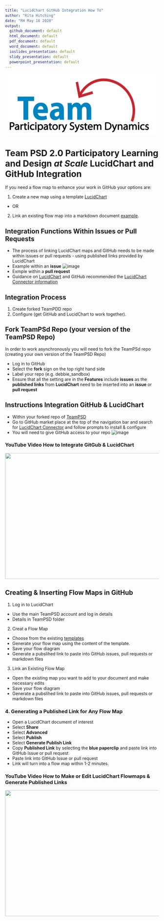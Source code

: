 ```yaml
---
title: "LucidChart GitHub Integration How To"
author: "Rita Hitching"
date: "RH May 18 2020"
output: 
  github_document: default
  html_document: default
  pdf_document: default
  word_document: default
  ioslides_presentation: default
  slidy_presentation: default
  powerpoint_presentation: default   
---
```



<img src = "https://github.com/lzim/teampsd/blob/teampsd_style/teampsd_logo/team_psd_logo_sm.png"
     height = "200" width = "600">  


# Team PSD 2.0 Participatory Learning and Design _at Scale_ LucidChart and GitHub Integration
If you need a flow map to enhance your work in GitHub your options are:

1. Create a new map using a template [LucidChart](https://app.lucidchart.com/documents#/templates?folder_id=home)
- OR
2. Link an existing flow map into a markdown document [example](https://app.lucidchart.com/documents/edit/5fb53911-fd04-466f-b419-83b34ebb8544/0_0).

## Integration Functions Within Issues or Pull Requests 
- The process of linking LucidChart maps and GitHub needs to be made within issues or pull requests - using published links provided by LucidChart 
- Example within an **issue** 
![image](https://github.com/ritahitching/teampsd_hitching_sandbox/blob/master/resources/design/lucidchart/images/lucidchart_within_an_issue.png)
- Exmple within a **pull request** 
- Guidance on [LucidChart](https://www.lucidchart.com/blog/lucidchart-for-github) and GitHub recommended  the [LucidChart Connector information](https://github.com/marketplace/lucidchart-connector)  

## Integration Process
1. Create forked TeamPDD repo
2. Configure (get GitHub and LucidChart to work together).

## Fork TeamPSd Repo (your version of the TeamPSD Repo)
In order to work asynchronously you will need to fork the TeamPSd repo (creating your own version of the TeamPSD Repo)
- Log in to GitHub
- Select the **fork** sign on the top right hand side
- Label your repo (e.g. debbie_sandbox)
- Ensure that all the setting are in the **Features** include **issues** as the **published links** from **LucidChart** need to be inserted into an **issue** or **pull request**

## Instructions Integration GitHub & LucidChart
- Within your forked repo of [TeamPSD](https://github.com/lzim/teampsd) 
- Go to GitHub market place at the top of the navigation bar and search for [LucidChart Connector](https://www.lucidchart.com/pages/integrations/github) and follow prompts to install & configure 
- You will need to give GitHub access to your repo
![image](https://user-images.githubusercontent.com/54862187/81884965-2f31c500-954e-11ea-913d-9c91c33c5155.png)

### YouTube Video How to Integrate GitGub & LucidChart
[<img src = "https://github.com/ritahitching/teampsd_hitching_sandbox/blob/master/resources/design/lucidchart/images/youtube_github_lucidchart_connector.png" height = "412" width = "584">](https://youtu.be/RZweyqqj2mw)

## Creating & Inserting Flow Maps in GitHub
1. Log in to LucidChart 
- Use the main TeamPSD account and log in details
- Details in TeamPSD folder

2. Creat a Flow Map
- Choose from the existing [templates](https://app.lucidchart.com/documents#/templates?folder_id=home)
- Generate your flow map using the content of the template.
- Save your flow diagram 
- Generate a pubslihed link to paste into GitHub issues, pull requests or markdown files

3. Link an Existing Flow Map
- Open the existing map you want to add to your document and make necessary edits
- Save your flow diagram 
- Generate a pubslihed link to paste into GitHub issues, pull requests or markdown files

### 4. Generating a Published Link for Any Flow Map
- Open a LucidChart document of interest
- Select **Share**
- Select **Advanced**
- Select **Publish**
- Select **Generate Publish Link**
- Copy **Published Link** by selecting the **blue paperclip** and paste link into GitHub Issue or pull request
- Paste link into GitHub Issue or pull request
- Link will turn into a flow map within 1-2 minutes.

### YouTube Video How to Make or Edit LucidChart Flowmaps & Generate Published Links
[<img src = "https://github.com/ritahitching/teampsd_hitching_sandbox/blob/master/resources/design/lucidchart/images/youtube_create_flowmaps_links.png" height = "412" width = "584">](https://youtu.be/4Ihee2A7seE)




